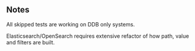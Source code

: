 ## Notes

All skipped tests are working on DDB only systems.

Elasticsearch/OpenSearch requires extensive refactor of how path, value and filters are built.
